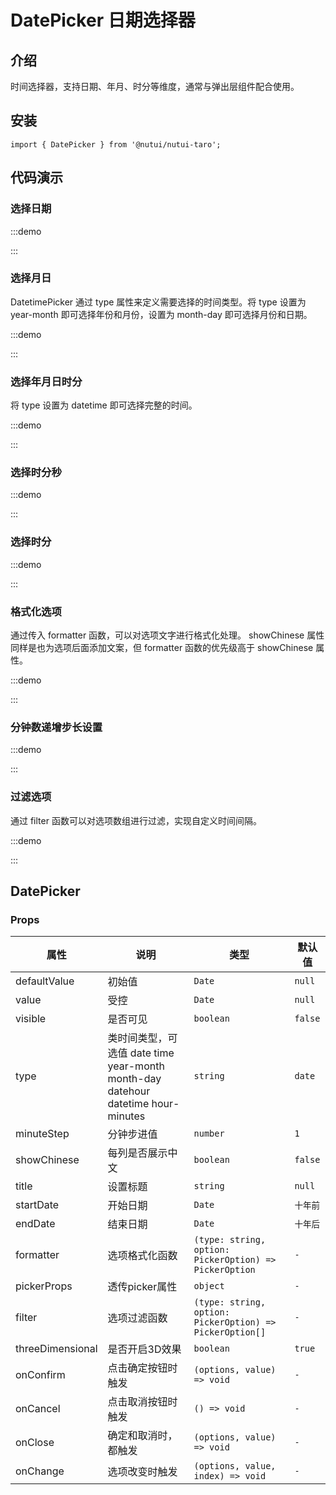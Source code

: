 # DatePicker 日期选择器

## 介绍

时间选择器，支持日期、年月、时分等维度，通常与弹出层组件配合使用。

## 安装

```tsx
import { DatePicker } from '@nutui/nutui-taro';
```

## 代码演示

### 选择日期

:::demo

<CodeBlock src='taro/demo1.tsx'></CodeBlock>

:::

### 选择月日

DatetimePicker 通过 type 属性来定义需要选择的时间类型。将 type 设置为 year-month 即可选择年份和月份，设置为 month-day 即可选择月份和日期。

:::demo

<CodeBlock src='taro/demo2.tsx'></CodeBlock>

:::

### 选择年月日时分

将 type 设置为 datetime 即可选择完整的时间。

:::demo

<CodeBlock src='taro/demo3.tsx'></CodeBlock>

:::

### 选择时分秒

:::demo

<CodeBlock src='taro/demo4.tsx'></CodeBlock>

:::

### 选择时分

:::demo

<CodeBlock src='taro/demo5.tsx'></CodeBlock>

:::

### 格式化选项

通过传入 formatter 函数，可以对选项文字进行格式化处理。 showChinese 属性同样是也为选项后面添加文案，但 formatter 函数的优先级高于 showChinese 属性。

:::demo

<CodeBlock src='taro/demo6.tsx'></CodeBlock>

:::

### 分钟数递增步长设置

:::demo

<CodeBlock src='taro/demo7.tsx'></CodeBlock>

:::

### 过滤选项

通过 filter 函数可以对选项数组进行过滤，实现自定义时间间隔。

:::demo

<CodeBlock src='taro/demo8.tsx'></CodeBlock>

:::

## DatePicker

### Props

| 属性 | 说明 | 类型 | 默认值 |
| --- | --- | --- | --- |
| defaultValue | 初始值 | `Date` | `null` |
| value | 受控 | `Date` | `null` |
| visible | 是否可见 | `boolean` | `false` |
| type | 类时间类型，可选值 date time year-month month-day datehour datetime hour-minutes | `string` | `date` |
| minuteStep | 分钟步进值 | `number` | `1` |
| showChinese | 每列是否展示中文 | `boolean` | `false` |
| title | 设置标题 | `string` | `null` |
| startDate | 开始日期 | `Date` | `十年前` |
| endDate | 结束日期 | `Date` | `十年后` |
| formatter | 选项格式化函数 | `(type: string, option: PickerOption) => PickerOption` | `-` |
| pickerProps | 透传picker属性 | `object` | `-` |
| filter | 选项过滤函数 | `(type: string, option: PickerOption) => PickerOption[]` | `-` |
| threeDimensional | 是否开启3D效果 | `boolean` | `true` |
| onConfirm | 点击确定按钮时触发 | `(options, value) => void` | `-` |
| onCancel | 点击取消按钮时触发 | `() => void` | `-` |
| onClose | 确定和取消时，都触发 | `(options, value) => void` | `-` |
| onChange | 选项改变时触发 | `(options, value, index) => void` | `-` |